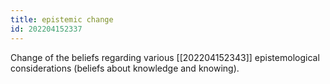 ```yaml
---
title: epistemic change
id: 202204152337
---
```


Change of the beliefs regarding various [[202204152343]] epistemological considerations (beliefs about knowledge and knowing).
